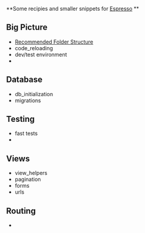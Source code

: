**Some recipies and smaller snippets for [Espresso](http://e.github.com) **


## Big Picture
  - [Recommended Folder Structure][recommended_folder_structure]
  - code_reloading
  - dev/test environment
  -
## Database
  - db_initialization
  - migrations

## Testing
  - fast tests
  -

## Views
  - view_helpers
  - pagination
  - forms
  - urls

## Routing
  -


[recommended_folder_structure]: espresso-cookbooks/big_picture/recommended_folder_structure/Readme.md